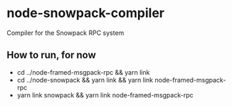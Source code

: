 # node-snowpack-compiler

Compiler for the Snowpack RPC system

## How to run, for now

- cd ../node-framed-msgpack-rpc && yarn link
- cd ../node-snowpack && yarn link && yarn link node-framed-msgpack-rpc
- yarn link snowpack && yarn link node-framed-msgpack-rpc
